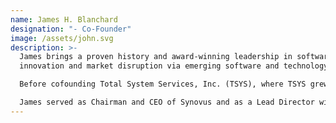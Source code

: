 ```yaml
---
name: James H. Blanchard
designation: "- Co-Founder"
image: /assets/john.svg
description: >-
  James brings a proven history and award-winning leadership in software
  innovation and market disruption via emerging software and technology.

  Before cofounding Total System Services, Inc. (TSYS), where TSYS grew its market capitalization to $17.5 billion.

  James served as Chairman and CEO of Synovus and as a Lead Director with AT&T Corporation.
---
```

